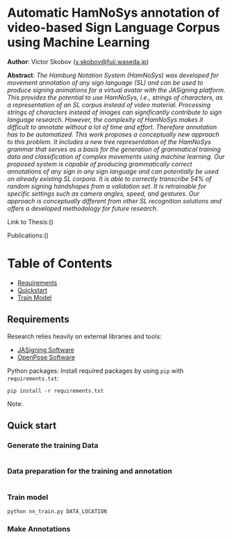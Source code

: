 # Automatic HamNoSys annotation of video-based Sign Language Corpus using Machine Learning

**Author**: Victor Skobov (v.skobov@fuji.waseda.jp)

**Abstract**: 
*The Hamburg Notation System (HamNoSys) was developed for movement annotation of any sign language (SL) and can be used to produce signing animations for a virtual avatar with the JASigning platform. This provides the potential to use HamNoSys, i.e., strings of characters, as a representation of an SL corpus instead of video material. Processing strings of characters instead of images can significantly contribute to sign language research. However, the complexity of HamNoSys makes it difficult to annotate without a lot of time and effort. Therefore annotation has to be automatized. This work proposes a conceptually new approach to this problem. It includes a new tree representation of the HamNoSys grammar that serves as a basis for the generation of grammatical training data and classification of complex movements using machine learning. Our proposed system is capable of producing grammatically correct annotations of any sign in any sign language and can potentially be used on already existing SL corpora. It is able to correctly transcribe 54% of random signing handshapes from a validation set. It is retrainable for specific settings such as camera angles, speed, and gestures. Our approach is conceptually different from other SL recognition solutions and offers a developed methodology for future research.*

Link to Thesis:()

Publications:()

# Table of Contents
* [Requirements](#requirements)
* [Quickstart](#quickstart)
* [Train Model](#train-model)

## Requirements
Research relies heavily on external libraries and tools:

* [JASigning Software](http://vh.cmp.uea.ac.uk/index.php/JASigning)
* [OpenPose Software](https://github.com/CMU-Perceptual-Computing-Lab/openpose)

Python packages: Install required packages by using `pip` with `requirements.txt`:

```
pip install -r requirements.txt
```

Note:

## Quick start

### Generate the training Data

```
```

### Data preparation for the training and annotation

```
```


### Train model

```
python nn_train.py DATA_LOCATION
```

### Make Annotations

```
```
